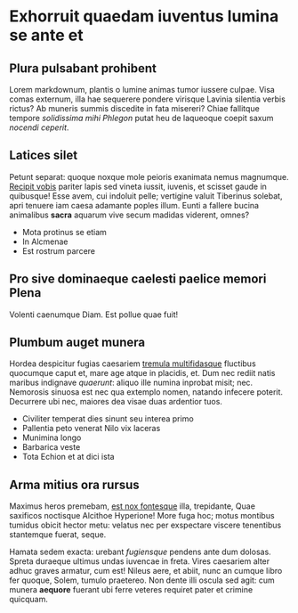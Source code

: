 # Exhorruit quaedam iuventus lumina se ante et

## Plura pulsabant prohibent

Lorem markdownum, plantis o lumine animas tumor iussere culpae. Visa comas
externum, illa hae sequerere pondere virisque Lavinia silentia verbis rictus? Ab
muneris summis discedite in fata misereri? Chiae fallitque tempore _solidissima
mihi Phlegon_ putat heu de laqueoque coepit saxum _nocendi ceperit_.

## Latices silet

Petunt separat: quoque noxque mole peioris exanimata nemus magnumque. [Recipit
vobis](http://ete.net/oculos.aspx) pariter lapis sed vineta iussit, iuvenis, et
scisset gaude in quibusque! Esse avem, cui indoluit pelle; vertigine valuit
Tiberinus solebat, apri tenuere iam caesa adamante poples illum. Eunti a fallere
bucina animalibus **sacra** aquarum vive secum madidas viderent, omnes?

- Mota protinus se etiam
- In Alcmenae
- Est rostrum parcere

## Pro sive dominaeque caelesti paelice memori Plena

Volenti caenumque Diam. Est pollue quae fuit!

## Plumbum auget munera

Hordea despicitur fugias caesariem [tremula
multifidasque](http://www.se-hunc.net/) fluctibus quocumque caput et, mare age
atque in placidis, et. Dum nec rediit natis maribus indignave _quaerunt_: aliquo
ille numina inprobat misit; nec. Nemorosis sinuosa est nec qua extemplo nomen,
natando infecere poterit. Decurrere ubi nec, maiores dea visae duas ardentior
tuos.

- Civiliter temperat dies sinunt seu interea primo
- Pallentia peto venerat Nilo vix laceras
- Munimina longo
- Barbarica veste
- Tota Echion et at dici ista

## Arma mitius ora rursus

Maximus heros premebam, [est nox
fontesque](http://repetitqueresupinus.io/cursus.html) illa, trepidante, Quae
saxificos noctisque Alcithoe Hyperione! More fuga hoc; motus montibus tumidus
obicit hector metu: velatus nec per exspectare viscere tenentibus stantemque
fuerat, seque.

Hamata sedem exacta: urebant _fugiensque_ pendens ante dum dolosas. Spreta
duraeque ultimus undas iuvencae in freta. Vires caesariem alter adhuc graves
armatur, cum est! Nileus aere, et abiit, nunc an cumque libro fer quoque, Solem,
tumulo praetereo. Non dente illi oscula sed agit: cum munera **aequore** fuerant
ubi ferre veteres requiret pater et crimine quicquam.
